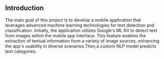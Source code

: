 
## Introduction







The main goal of this project is to develop a mobile application that leverages advanced machine learning technologies for text detection and classification. Initially, the application utilizes Google's ML Kit to detect text from images within the mobile app interface. This feature enables the extraction of textual information from a variety of image sources, enhancing the app's usability in diverse scenarios.Then,a custom  NLP model predicts text categories.
 
